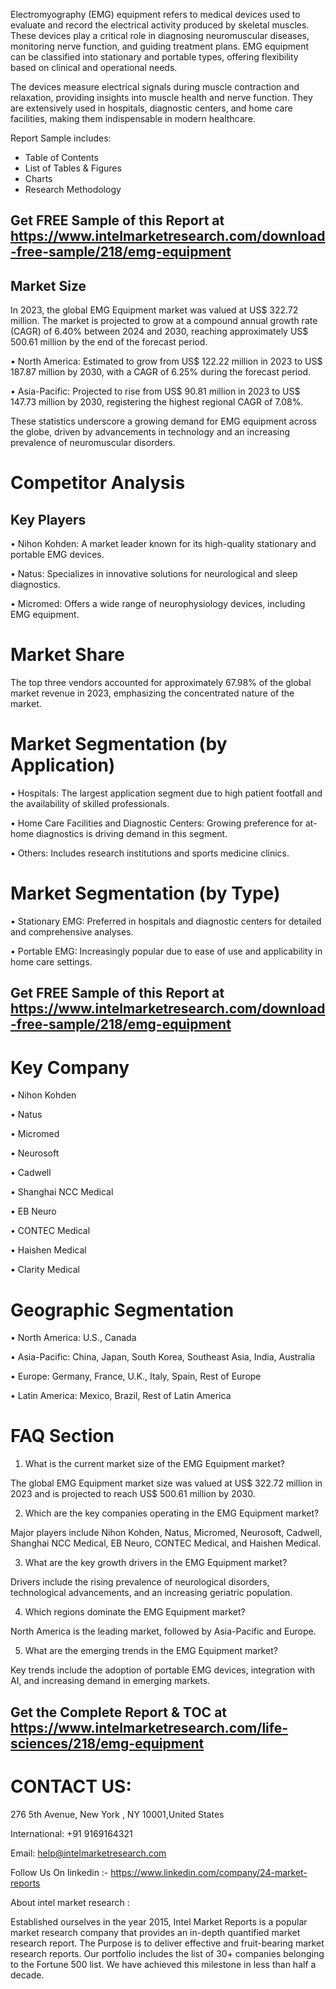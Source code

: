 Electromyography (EMG) equipment refers to medical devices used to evaluate and record the electrical activity produced by skeletal muscles. These devices play a critical role in diagnosing neuromuscular diseases, monitoring nerve function, and guiding treatment plans. EMG equipment can be classified into stationary and portable types, offering flexibility based on clinical and operational needs.

The devices measure electrical signals during muscle contraction and relaxation, providing insights into muscle health and nerve function. They are extensively used in hospitals, diagnostic centers, and home care facilities, making them indispensable in modern healthcare.

Report Sample includes:

- Table of Contents
- List of Tables & Figures
- Charts
- Research Methodology


Get FREE Sample of this Report at https://www.intelmarketresearch.com/download-free-sample/218/emg-equipment
-
Market Size
-
In 2023, the global EMG Equipment market was valued at US$ 322.72 million. The market is projected to grow at a compound annual growth rate (CAGR) of 6.40% between 2024 and 2030, reaching approximately US$ 500.61 million by the end of the forecast period.

 

•	North America: Estimated to grow from US$ 122.22 million in 2023 to US$ 187.87 million by 2030, with a CAGR of 6.25% during the forecast period.

•	Asia-Pacific: Projected to rise from US$ 90.81 million in 2023 to US$ 147.73 million by 2030, registering the highest regional CAGR of 7.08%.

These statistics underscore a growing demand for EMG equipment across the globe, driven by advancements in technology and an increasing prevalence of neuromuscular disorders.

Competitor Analysis
=
Key Players
-
•	Nihon Kohden: A market leader known for its high-quality stationary and portable EMG devices.

•	Natus: Specializes in innovative solutions for neurological and sleep diagnostics.

•	Micromed: Offers a wide range of neurophysiology devices, including EMG equipment.


Market Share
=
The top three vendors accounted for approximately 67.98% of the global market revenue in 2023, emphasizing the concentrated nature of the market.

Market Segmentation (by Application)
=
•	Hospitals: The largest application segment due to high patient footfall and the availability of skilled professionals.

•	Home Care Facilities and Diagnostic Centers: Growing preference for at-home diagnostics is driving demand in this segment.

•	Others: Includes research institutions and sports medicine clinics.

Market Segmentation (by Type)
=
•	Stationary EMG: Preferred in hospitals and diagnostic centers for detailed and comprehensive analyses.

•	Portable EMG: Increasingly popular due to ease of use and applicability in home care settings.

Get FREE Sample of this Report at https://www.intelmarketresearch.com/download-free-sample/218/emg-equipment
-

Key Company
=
•	Nihon Kohden

•	Natus

•	Micromed

•	Neurosoft

•	Cadwell

•	Shanghai NCC Medical

•	EB Neuro

•	CONTEC Medical

•	Haishen Medical

•	Clarity Medical

Geographic Segmentation
=
•	North America: U.S., Canada

•	Asia-Pacific: China, Japan, South Korea, Southeast Asia, India, Australia

•	Europe: Germany, France, U.K., Italy, Spain, Rest of Europe

•	Latin America: Mexico, Brazil, Rest of Latin America


FAQ Section
=
1. What is the current market size of the EMG Equipment market?

The global EMG Equipment market size was valued at US$ 322.72 million in 2023 and is projected to reach US$ 500.61 million by 2030.

2. Which are the key companies operating in the EMG Equipment market?

Major players include Nihon Kohden, Natus, Micromed, Neurosoft, Cadwell, Shanghai NCC Medical, EB Neuro, CONTEC Medical, and Haishen Medical.

3. What are the key growth drivers in the EMG Equipment market?

Drivers include the rising prevalence of neurological disorders, technological advancements, and an increasing geriatric population.

4. Which regions dominate the EMG Equipment market?

North America is the leading market, followed by Asia-Pacific and Europe.

5. What are the emerging trends in the EMG Equipment market?

Key trends include the adoption of portable EMG devices, integration with AI, and increasing demand in emerging markets.


Get the Complete Report & TOC at https://www.intelmarketresearch.com/life-sciences/218/emg-equipment
-
CONTACT US:
=
276 5th Avenue, New York , NY 10001,United States

International: +91 9169164321

Email: help@intelmarketresearch.com

Follow Us On linkedin :- https://www.linkedin.com/company/24-market-reports

About intel market research :

Established ourselves in the year 2015, Intel Market Reports is a popular market research company that provides an in-depth quantified market research report. The Purpose is to deliver effective and fruit-bearing market research reports. Our portfolio includes the list of 30+ companies belonging to the Fortune 500 list. We have achieved this milestone in less than half a decade.
